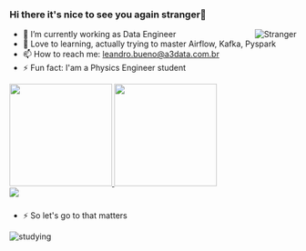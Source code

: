 ### Hi there it's nice to see you again stranger👋

<div>
  <img align="right" alt="Stranger" src="https://media2.giphy.com/media/DJwlX2Qxs5RrG/giphy.gif?cid=ecf05e475lhwlemgnjyupo1q7qt7ec6qxh5636tivgowdomr&rid=giphy.gif&ct=g"
</div>



- 🔭 I’m currently working as Data Engineer
- 🌱 Love to learning, actually trying to master Airflow, Kafka, Pyspark
- 📫 How to reach me: leandro.bueno@a3data.com.br
- ⚡ Fun fact: I'am a Physics Engineer student
 

 <div>
  <a href="https://github.com/Leandro-A-B">
  <img height="180em" src="https://github-readme-stats.vercel.app/api?username=Leandro-A-B&show_icons=true&theme=dark&include_all_commits=true&count_private=true"/>
  <img height="180em" src="https://github-readme-stats.vercel.app/api/top-langs/?username=Leandro-A-B&layout=compact&langs_count=7&theme=dark"/>
</div>
   
   
 <div>
  <a href="www.linkedin.com/in/leandroa-bueno6969" target="_blank"><img src="https://img.shields.io/badge/-LinkedIn-%230077B5?style=for-the-badge&logo=linkedin&logoColor=white" target="_blank"></a> 
</div>

  
###
 
- ⚡ So let's go to that matters   
<div>
  <img align="Middle" alt="studying" src="https://media4.giphy.com/media/LmNwrBhejkK9EFP504/giphy.gif?cid=ecf05e47nmwli0yberpi4smt2e5rnl2iehq7ub8bu0mzfzd3&rid=giphy.gif&ct=g"
</div>
